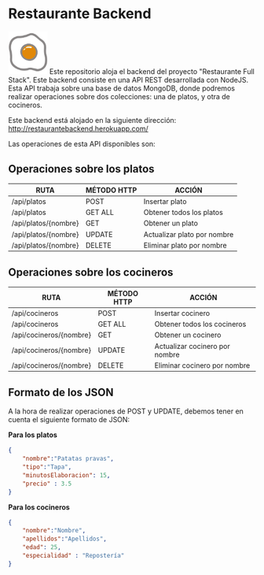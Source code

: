 # Restaurante Backend
<img alt="logo" width="80px" src="public/favicon.png"> 
Este repositorio aloja el backend del proyecto "Restaurante Full Stack".
Este backend consiste en una API REST desarrollada con NodeJS. Esta API trabaja sobre una base de datos MongoDB, donde podremos realizar operaciones sobre dos colecciones: una de platos, y otra de cocineros.

Este backend está alojado en la siguiente dirección: http://restaurantebackend.herokuapp.com/

Las operaciones de esta API disponibles son:

## Operaciones sobre los platos

|RUTA	                        |MÉTODO HTTP	      |ACCIÓN                             |
|-----------------------------|-------------------|-----------------------------------|
|/api/platos	                |POST	              |Insertar plato                     |
|/api/platos	                |GET ALL            |Obtener todos los platos      |
|/api/platos/{nombre}	        |GET	              |Obtener un plato                   |
|/api/platos/{nombre}	        |UPDATE	            |Actualizar plato por nombre        |
|/api/platos/{nombre}	        |DELETE	            |Eliminar plato por nombre          |


## Operaciones sobre los cocineros

|RUTA	                        |MÉTODO HTTP	      |ACCIÓN                             |
|-----------------------------|-------------------|-----------------------------------|
|/api/cocineros	              |POST	              |Insertar cocinero                  |
|/api/cocineros	              |GET ALL            |Obtener todos los cocineros        |
|/api/cocineros/{nombre}	    |GET	              |Obtener un cocinero                |
|/api/cocineros/{nombre}	    |UPDATE	            |Actualizar cocinero por nombre     |
|/api/cocineros/{nombre}	    |DELETE	            |Eliminar cocinero por nombre       |


## Formato de los JSON
A la hora de realizar operaciones de POST y UPDATE, debemos tener en cuenta el siguiente formato de JSON:


**Para los platos**
```json
{
	"nombre":"Patatas pravas",
	"tipo":"Tapa",
	"minutosElaboracion": 15,
	"precio" : 3.5
}
```

**Para los cocineros**
```json
{
	"nombre":"Nombre",
	"apellidos":"Apellidos",
	"edad": 25,
	"especialidad" : "Repostería"
}
```




